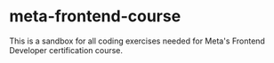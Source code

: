# meta-frontend-course
This is a sandbox for all coding exercises needed for Meta's Frontend Developer certification course.
